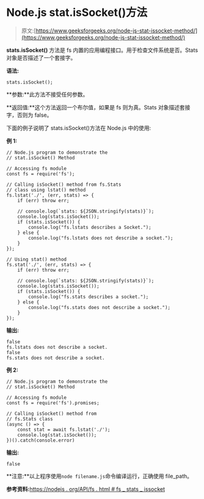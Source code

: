 # Node.js stat.isSocket()方法

> 原文:[https://www.geeksforgeeks.org/node-js-stat-issocket-method/](https://www.geeksforgeeks.org/node-js-stat-issocket-method/)

**stats.isSocket()** 方法是 fs 内置的应用编程接口。用于检查文件系统是否。Stats 对象是否描述了一个套接字。

**语法:**

```
stats.isSocket();
```

**参数:**此方法不接受任何参数。

**返回值:**这个方法返回一个布尔值，如果是 fs 则为真。Stats 对象描述套接字，否则为 false。

下面的例子说明了 stats.isSocket()方法在 Node.js 中的使用:

**例 1:**

```
// Node.js program to demonstrate the   
// stat.isSocket() Method

// Accessing fs module
const fs = require('fs');

// Calling isSocket() method from fs.Stats
// class using lstat() method
fs.lstat('./', (err, stats) => {
    if (err) throw err;

    // console.log(`stats: ${JSON.stringify(stats)}`);
    console.log(stats.isSocket());
    if (stats.isSocket()) {
        console.log("fs.lstats describes a Socket.");
    } else {
        console.log("fs.lstats does not describe a socket.");
    }
});

// Using stat() method
fs.stat('./', (err, stats) => {
    if (err) throw err;

    // console.log(`stats: ${JSON.stringify(stats)}`);
    console.log(stats.isSocket());
    if (stats.isSocket()) {
        console.log("fs.stats describes a socket.");
    } else {
        console.log("fs.stats does not describe a socket.");
    }
});
```

**输出:**

```
false
fs.lstats does not describe a socket.
false
fs.stats does not describe a socket.

```

**例 2:**

```
// Node.js program to demonstrate the   
// stat.isSocket() Method

// Accessing fs module
const fs = require('fs').promises;

// Calling isSocket() method from
// fs.Stats class
(async () => {
    const stat = await fs.lstat('./');
    console.log(stat.isSocket());
})().catch(console.error)
```

**输出:**

```
false

```

**注意:**以上程序使用`node filename.js`命令编译运行，正确使用 file_path。

**参考资料:**[https://nodejs . org/API/fs . html # fs _ stats _ issocket](https://nodejs.org/api/fs.html#fs_stats_issocket)